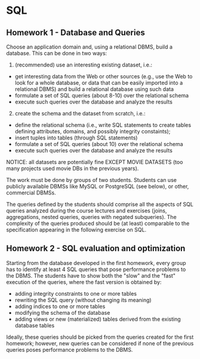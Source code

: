 # SQL

## Homework 1 - Database and Queries

Choose an application domain and, using a relational DBMS, build a database. This can be done in two ways:

1. (recommended) use an interesting existing dataset, i.e.: 
- get interesting data from the Web or other sources (e.g., use the Web to look for a whole database, or data that can be easily imported into a relational DBMS) and build a relational database using such data
- formulate a set of SQL queries (about 8-10) over the relational schema
- execute such queries over the database and analyze the results

2. create the schema and the dataset from scratch, i.e.:
- define the relational schema (i.e., write SQL statements to create tables defining attributes, domains, and possibly integrity constaints);
- insert tuples into tables (through SQL statements)
- formulate a set of SQL queries (about 10) over the relational schema
- execute such queries over the database and analyze the results

NOTICE: all datasets are potentially fine EXCEPT MOVIE DATASETS (too many projects used movie DBs in the previous years). 

The work must be done by groups of two students. Students can use publicly available DBMSs like MySQL or PostgreSQL (see below), or other, commercial DBMSs.

The queries defined by the students should comprise all the aspects of SQL queries analyzed during the course lectures and exercises (joins, aggregations, nested queries, queries with negated subqueries). The complexity of the queries produced should be (at least) comparable to the specification appearing in the following exercise on SQL. 

## Homework 2 - SQL evaluation and optimization

Starting from the database developed in the first homework, every group has to identify at least 4 SQL queries that pose performance problems to the DBMS. The students have to show both the "slow" and the "fast" execution of the queries, where the fast version is obtained by:
- adding integrity constraints to one or more tables
- rewriting the SQL query (without changing its meaning)
- adding indices to one or more tables
- modifying the schema of the database
- adding views or new (materialized) tables derived from the existing database tables

Ideally, these queries should be picked from the queries created for the first homework; however, new queries can be considered if none of the previous queries poses performance problems to the DBMS. 
